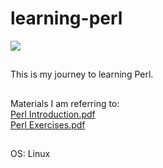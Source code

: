 # learning-perl
![](https://upload.wikimedia.org/wikipedia/commons/thumb/3/34/Perl-logo.svg/250px-Perl-logo.svg.png)

##
This is my journey to learning Perl.

##
Materials I am referring to:<br/>
[Perl Introduction.pdf](https://github.com/user-attachments/files/21626663/Perl.Introduction.pdf)<br/>
[Perl Exercises.pdf](https://github.com/user-attachments/files/21626665/Perl.Exercises.pdf)<br/>

##
OS: Linux
